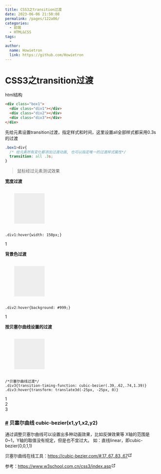 ```yaml
---
title: CSS3之transition过渡
date: 2023-06-06 21:58:08
permalink: /pages/122a06/
categories:
  - 前端
  - HTML&CSS
tags:
  - 
author: 
  name: Howietron
  link: https://github.com/Howietron
---
```


# CSS3之transition过渡

html结构
```html
<div class="box1">  
  <div class="div1"></div>
  <div class="div2"></div>
  <div class="div3"></div>
</div>
```
先给元素设置transition过渡，指定样式和时间，这里设置all全部样式都采用0.3s的过渡
```css
.box1>div{
  /* 给元素所有变化都添加过渡动画, 也可以指定唯一的过渡样式属性*/
  transition: all .3s;
}
```

> 鼠标经过元素测试效果

<div class="box1">
  <b>宽度过渡</b>
  <div class="div1"></div>

  <div class="language-css line-numbers-mode"><pre class="language-css"><code><span class="token selector">.div1:hover</span><span class="token punctuation">{</span><span class="token property">width</span><span class="token punctuation">:</span> 150px<span class="token punctuation">;</span><span class="token punctuation">}</span>
</code></pre> <div class="line-numbers-wrapper"><span class="line-number">1</span><br></div></div>

  <b>背景色过渡</b>
  <div class="div2"></div>
  <div class="language-css line-numbers-mode"><pre class="language-css"><code><span class="token selector">.div2:hover</span><span class="token punctuation">{</span><span class="token property">background</span><span class="token punctuation">:</span> #999<span class="token punctuation">;</span><span class="token punctuation">}</span>
</code></pre> <div class="line-numbers-wrapper"><span class="line-number">1</span><br></div></div>


  <b>按贝塞尔曲线设置的过渡</b>
  <div class="div3"></div>
  <div class="language-css line-numbers-mode"><pre class="language-css"><code><span class="token comment">/*贝塞尔曲线过渡*/</span>
<span class="token selector">.div3</span><span class="token punctuation">{</span><span class="token property">transition-timing-function</span><span class="token punctuation">:</span> <span class="token function">cubic-bezier</span><span class="token punctuation">(</span>.39<span class="token punctuation">,</span>.62<span class="token punctuation">,</span>.74<span class="token punctuation">,</span>1.39<span class="token punctuation">)</span><span class="token punctuation">}</span>
<span class="token selector">.div3:hover</span><span class="token punctuation">{</span><span class="token property">transform</span><span class="token punctuation">:</span> <span class="token function">translate3d</span><span class="token punctuation">(</span>-25px<span class="token punctuation">,</span> -25px<span class="token punctuation">,</span> 0<span class="token punctuation">)</span><span class="token punctuation">}</span>
</code></pre> <div class="line-numbers-wrapper"><span class="line-number">1</span><br><span class="line-number">2</span><br><span class="line-number">3</span><br></div></div>

<h3 id="贝塞尔曲线-cubic-bezier-x1-y1-x2-y2"><a href="#贝塞尔曲线-cubic-bezier-x1-y1-x2-y2" class="header-anchor">#</a> 贝塞尔曲线 cubic-bezier(x1,y1,x2,y2)</h3><p>通过调整贝塞尔曲线可以设置出多种动画效果，比如反弹效果等
X轴的范围是0~1，Y轴的取值没有规定，但是也不宜过大。
如：直线linear，即cubic-bezier(0,0,1,1)</p><p>贝塞尔曲线在线工具：<a href="https://cubic-bezier.com/#.17,.67,.83,.67" target="_blank" rel="noopener noreferrer">https://cubic-bezier.com/#.17,.67,.83,.67<svg xmlns="http://www.w3.org/2000/svg" aria-hidden="true" x="0px" y="0px" viewBox="0 0 100 100" width="15" height="15" class="icon outbound"><path fill="currentColor" d="M18.8,85.1h56l0,0c2.2,0,4-1.8,4-4v-32h-8v28h-48v-48h28v-8h-32l0,0c-2.2,0-4,1.8-4,4v56C14.8,83.3,16.6,85.1,18.8,85.1z"></path> <polygon fill="currentColor" points="45.7,48.7 51.3,54.3 77.2,28.5 77.2,37.2 85.2,37.2 85.2,14.9 62.8,14.9 62.8,22.9 71.5,22.9"></polygon></svg></a></p>

</div>


<style>
  /*
  css3参考
  https://www.w3school.com.cn/css3/index.asp
  */

  .box1 .div1,.box1 .div2,.box1 .div3{width: 100px;height: 100px; margin: 30px;background: #eee;
    /* 所有变化添加过渡动画, 也可以指定唯一改变的属性，*/
    transition: all .3s;  
    /* 前缀：
    -moz-
    -webkit-
    -0-
    */
  }

  .div1:hover{width: 150px;}
  .div2:hover{background: #999;}

  .div3{
    /**
    贝塞尔曲线 cubic-bezier(x1,y1,x2,y2)

    通过调整贝塞尔曲线可以设置出多种动画效果，比如反弹效果等
    X轴的范围是0~1，Y轴的取值没有规定，但是也不宜过大
    直线：linear，即cubic-bezier(0,0,1,1)
    
    贝塞尔曲线在线工具：https://cubic-bezier.com/#.17,.67,.83,.67
      */
    transition-timing-function: cubic-bezier(0,1.36,.83,1.41)
  }
  .div3:hover{ width: 150px; height: 150px;background: yellow;
    /* 3d转换 */
    transform: translate3d(-25px, -25px, 0)
  }
</style>

<p>参考：<a href="https://www.w3school.com.cn/css3/index.asp" target="_blank" rel="noopener noreferrer">https://www.w3school.com.cn/css3/index.asp<svg xmlns="http://www.w3.org/2000/svg" aria-hidden="true" x="0px" y="0px" viewBox="0 0 100 100" width="15" height="15" class="icon outbound"><path fill="currentColor" d="M18.8,85.1h56l0,0c2.2,0,4-1.8,4-4v-32h-8v28h-48v-48h28v-8h-32l0,0c-2.2,0-4,1.8-4,4v56C14.8,83.3,16.6,85.1,18.8,85.1z"></path> <polygon fill="currentColor" points="45.7,48.7 51.3,54.3 77.2,28.5 77.2,37.2 85.2,37.2 85.2,14.9 62.8,14.9 62.8,22.9 71.5,22.9"></polygon></svg></a></p>